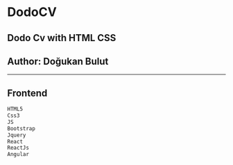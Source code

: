 # DodoCV

Dodo Cv with HTML CSS
------
## Author: Doğukan Bulut
------
## Frontend
```sh
HTML5
Css3
JS
Bootstrap
Jquery
React
ReactJs
Angular
```
